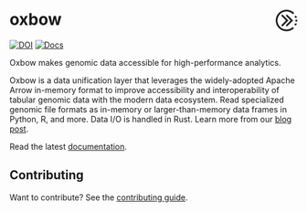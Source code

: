 # oxbow <a href="https://github.com/abdenlab/oxbow"><img align="right" src="./docs/_static/logo.svg" height="38"></img></a>
[![DOI](https://zenodo.org/badge/641466193.svg)](https://zenodo.org/doi/10.5281/zenodo.10573864)
[![Docs](https://readthedocs.org/projects/cooler/badge/?version=latest)](https://app.readthedocs.org/projects/oxbow/)

Oxbow makes genomic data accessible for high-performance analytics.

Oxbow is a data unification layer that leverages the widely-adopted Apache 
Arrow in-memory format to improve accessibility and interoperability of 
tabular genomic data with the modern data ecosystem. Read specialized 
genomic file formats as in-memory or larger-than-memory data frames in 
Python, R, and more. Data I/O is handled in Rust. Learn more from our 
[blog post](https://open.substack.com/pub/lifeinbytes/p/breaking-out-of-bioinformatic-data-silos?r=jue12&utm_campaign=post&utm_medium=web).

Read the latest [documentation](https://oxbow.readthedocs.io/).

## Contributing

Want to contribute? See the [contributing guide](https://oxbow.readthedocs.io/en/latest/contributing-guide/).
